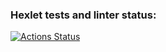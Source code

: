 ### Hexlet tests and linter status:
[![Actions Status](https://github.com/ratushnyyvm/python-project-51/workflows/hexlet-check/badge.svg)](https://github.com/ratushnyyvm/python-project-51/actions)